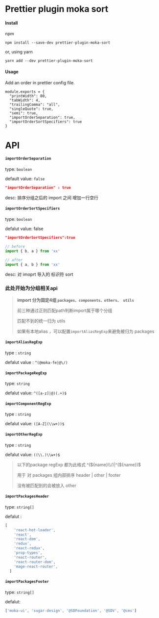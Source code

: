 # Prettier plugin moka sort

#### Install

npm

```shell script
npm install --save-dev prettier-plugin-moka-sort
```

or, using yarn

```shell script
yarn add --dev prettier-plugin-moka-sort
```


#### Usage

Add an order in prettier config file.

```ecmascript 6
module.exports = {
  "printWidth": 80,
  "tabWidth": 4,
  "trailingComma": "all",
  "singleQuote": true,
  "semi": true,
  "importOrderSeparation": true,
  "importOrderSortSpecifiers": true
}
```

# API

#### `importOrderSeparation` 

type: `boolean`

default value: `false`

```json
"importOrderSeparation" : true
```

desc: 排序分组之后的 import 之间 增加一行空行



#### `importOrderSortSpecifiers`

type: `boolean`

defalut value: false

```json
"importOrderSortSpecifiers":true		
```


```js
// before
import { b, a } from 'xx' 

// after
import { a, b } from 'xx'
```
desc: 对 imoprt 导入的 标识符 sort



### 此处开始为分组相关api 

> **import 分为固定4组 `packages、components、others、 utils`**
>
> 前三种通过正则匹配path判断import属于哪个分组 
>
> 匹配不到的统一归为 utils 
>
> 如果有本地alias ，可以配置`importAliasRegExp`来避免被归为 packages



#### `importAliasRegExp`

type : `string`

defalut value : `^(@moka-fe|@\/)`



#### `importPackageRegExp`

type: `string`

defalut value: `^([a-z]|@)(.+)$`



#### `importComponentRegExp`

type : `string`

defalut value: `([A-Z](\\w+))$`



#### `importOtherRegExp`

type : `string`

defalut value: `((\\.)\\w+)$`



> 以下的package regExp 都为此格式 ^(${name}\\/)|^(${name})$
>
> 用于 对 packages 组内部排序  header | other | footer 
>
> 没有被匹配到的会被放入 other



#### `importPackagesHeader`

type: `string[]`

defalut : 

```javascript
[
    'react-hot-loader',
    'react',
    'react-dom',
    'redux',
    'react-redux',
    'prop-types',
    'react-router',
    'react-router-dom',
    'mage-react-router',
  ]
```



#### `importPackagesFooter`

type: `string[]`

defalut:

```javascript
['moka-ui', 'sugar-design', '@SDFoundation', '@SDV', '@cms']
```




